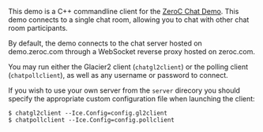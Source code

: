 This demo is a C++ commandline client for the [ZeroC Chat Demo](https://zeroc.com/chat/index.html). This demo connects to a single chat room, allowing you to chat with other chat room participants.

By default, the demo connects to the chat server hosted on demo.zeroc.com through a WebSocket reverse proxy hosted on zeroc.com.

You may run either the Glacier2 client (`chatgl2client`) or the polling client (`chatpollclient`), as well as any username or password to connect.

If you wish to use your own server from the `server` direcory you should specify the appropriate custom configuration file when launching the client:

```
$ chatgl2client --Ice.Config=config.gl2client
$ chatpollclient --Ice.Config=config.pollclient
```
